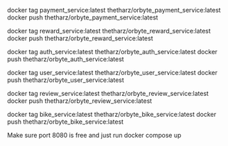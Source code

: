 docker tag payment_service:latest thetharz/orbyte_payment_service:latest
docker push thetharz/orbyte_payment_service:latest

docker tag reward_service:latest thetharz/orbyte_reward_service:latest
docker push thetharz/orbyte_reward_service:latest

docker tag auth_service:latest thetharz/orbyte_auth_service:latest
docker push thetharz/orbyte_auth_service:latest

docker tag user_service:latest thetharz/orbyte_user_service:latest
docker push thetharz/orbyte_user_service:latest

docker tag review_service:latest thetharz/orbyte_review_service:latest
docker push thetharz/orbyte_review_service:latest

docker tag bike_service:latest thetharz/orbyte_bike_service:latest
docker push thetharz/orbyte_bike_service:latest

Make sure port 8080 is free and just run docker compose up
